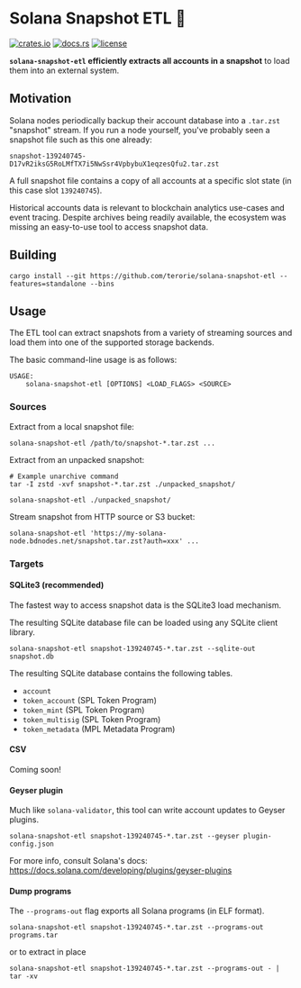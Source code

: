 # Solana Snapshot ETL 📸

[![crates.io](https://img.shields.io/crates/v/solana-snapshot-etl?style=flat-square&logo=rust&color=blue)](https://crates.io/crates/solana-snapshot-etl)
[![docs.rs](https://img.shields.io/badge/docs.rs-solana--snapshot--etl-blue?style=flat-square&logo=docs.rs)](https://docs.rs/solana-snapshot-etl)
[![license](https://img.shields.io/badge/license-Apache--2.0-blue?style=flat-square)](#license)

**`solana-snapshot-etl` efficiently extracts all accounts in a snapshot** to load them into an external system.

## Motivation

Solana nodes periodically backup their account database into a `.tar.zst` "snapshot" stream.
If you run a node yourself, you've probably seen a snapshot file such as this one already:

```
snapshot-139240745-D17vR2iksG5RoLMfTX7i5NwSsr4VpbybuX1eqzesQfu2.tar.zst
```

A full snapshot file contains a copy of all accounts at a specific slot state (in this case slot `139240745`).

Historical accounts data is relevant to blockchain analytics use-cases and event tracing.
Despite archives being readily available, the ecosystem was missing an easy-to-use tool to access snapshot data.

## Building

```shell
cargo install --git https://github.com/terorie/solana-snapshot-etl --features=standalone --bins
```

## Usage

The ETL tool can extract snapshots from a variety of streaming sources
and load them into one of the supported storage backends.

The basic command-line usage is as follows:

```
USAGE:
    solana-snapshot-etl [OPTIONS] <LOAD_FLAGS> <SOURCE>
```

### Sources

Extract from a local snapshot file:

```shell
solana-snapshot-etl /path/to/snapshot-*.tar.zst ...
```

Extract from an unpacked snapshot:

```shell
# Example unarchive command
tar -I zstd -xvf snapshot-*.tar.zst ./unpacked_snapshot/

solana-snapshot-etl ./unpacked_snapshot/
```

Stream snapshot from HTTP source or S3 bucket:

```shell
solana-snapshot-etl 'https://my-solana-node.bdnodes.net/snapshot.tar.zst?auth=xxx' ...
```

### Targets

#### SQLite3 (recommended)

The fastest way to access snapshot data is the SQLite3 load mechanism.

The resulting SQLite database file can be loaded using any SQLite client library.

```shell
solana-snapshot-etl snapshot-139240745-*.tar.zst --sqlite-out snapshot.db
```

The resulting SQLite database contains the following tables.

- `account`
- `token_account` (SPL Token Program)
- `token_mint` (SPL Token Program)
- `token_multisig` (SPL Token Program)
- `token_metadata` (MPL Metadata Program)

#### CSV

Coming soon!

#### Geyser plugin

Much like `solana-validator`, this tool can write account updates to Geyser plugins.

```shell
solana-snapshot-etl snapshot-139240745-*.tar.zst --geyser plugin-config.json
```

For more info, consult Solana's docs: https://docs.solana.com/developing/plugins/geyser-plugins

#### Dump programs

The `--programs-out` flag exports all Solana programs (in ELF format).

```shell
solana-snapshot-etl snapshot-139240745-*.tar.zst --programs-out programs.tar
```

or to extract in place

```shell
solana-snapshot-etl snapshot-139240745-*.tar.zst --programs-out - | tar -xv
```
